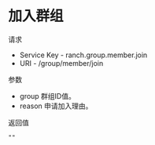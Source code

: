 # 加入群组

请求
- Service Key - ranch.group.member.join
- URI - /group/member/join

参数
- group 群组ID值。
- reason 申请加入理由。

返回值
```text
""
```


